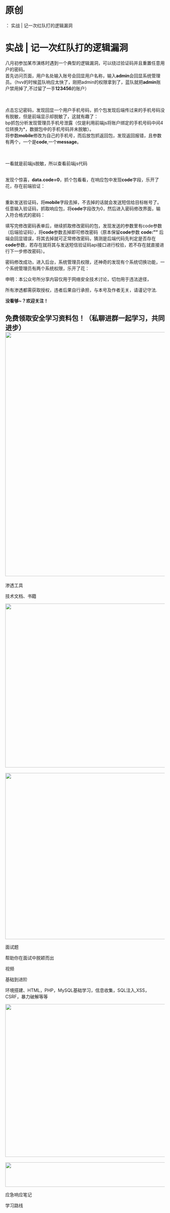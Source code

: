 # 原创
：  实战 | 记一次红队打的逻辑漏洞

# 实战 | 记一次红队打的逻辑漏洞

八月初参加某市演练时遇到一个典型的逻辑漏洞，可以绕过验证码并且重置任意用户的密码。<br/> 首先访问页面，用户名处输入账号会回显用户名称，输入**admin**会回显系统管理员。（hvv的时候蓝队响应太快了，刚把admin的权限拿到了，蓝队就把**admin**账户禁用掉了,不过留了一手**123456**的账户）<br/>  

<br/> 点击忘记密码，发现回显一个用户手机号码，抓个包发现后端传过来的手机号码没有脱敏，但是前端显示却脱敏了，这就有趣了：<br/> bp抓包分析发现管理员手机号泄露（仅是利用前端js将账户绑定的手机号码中间4位转换为*，数据包中的手机号码并未脱敏）。<br/> 将参数**mobile**修改为自己的手机号，而后放包抓返回包，发现返回报错，且参数有两个，一个是**code**,一个**message**。<br/>  

<br/> 一看就是前端js脱敏，所以查看前端js代码

<br/> 发现个惊喜，**data.code=0**，抓个包看看，在响应包中发现**code**字段，乐开了花，存在前端验证：

<br/> 重新发送验证码，将**mobile**字段去掉，不去掉的话就会发送短信给目标帐号了。<br/> 任意输入验证码，抓取响应包，将**code**字段改为0，然后进入密码修改界面，输入符合格式的密码：

填写完修改密码表单后，继续抓取修改密码的包，发现发送的参数里有code参数（后端验证码），将**code**参数去掉即可修改密码（原本保留**code**参数 **code:””** 后端会回显错误，将其去掉就可正常修改密码，猜测是后端代码先判定是否存在**code**参数，若存在就将其与发送短信验证码api接口进行校验，若不存在就直接进行下一步修改密码）。

密码修改成功，进入后台，系统管理员权限，还神奇的发现有个系统切换功能，一个系统管理员有两个系统权限，乐开了花：

申明：本公众号所分享内容仅用于网络安全技术讨论，切勿用于违法途径，

所有渗透都需获取授权，违者后果自行承担，与本号及作者无关，请谨记守法.

**没看够~？欢迎关注！**

## **免费领取安全学习资料包！（私聊进群一起学习，共同进步）**<img alt="" height="768" src="https://img-blog.csdnimg.cn/1695ee3670a143c9a6f58e566b8b8362.png" width="1024"/>

渗透工具

技术文档、书籍

<img alt="" height="516" src="https://img-blog.csdnimg.cn/803e488270c04e8b9270a12af3267eb3.png" width="852"/> <img alt="" height="523" src="https://img-blog.csdnimg.cn/aa552a6468964f9fae3b71148b0e7add.png" width="856"/>

面试题

帮助你在面试中脱颖而出

视频

基础到进阶

环境搭建、HTML，PHP，MySQL基础学习，信息收集，SQL注入,XSS，CSRF，暴力破解等等

<img alt="" height="481" src="https://img-blog.csdnimg.cn/3dbffed4e426421699f869acffe09d7a.png" width="694"/> <img alt="" height="77" src="https://img-blog.csdnimg.cn/ef0dfd9b38914b429c1d1621e4e77b73.png" width="665"/>

应急响应笔记

学习路线
